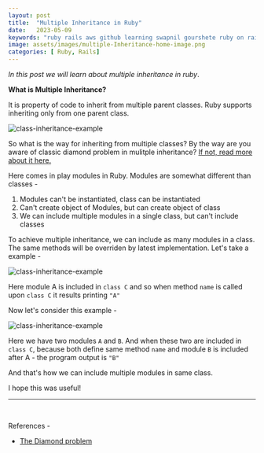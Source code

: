 ```yaml
---
layout: post
title:  "Multiple Inheritance in Ruby"
date:   2023-05-09
keywords: "ruby rails aws github learning swapnil gourshete ruby on rails"
image: assets/images/multiple-Inheritance-home-image.png
categories: [ Ruby, Rails]
---
```


*In this post we will learn about multiple inheritance in ruby*.


**What is Multiple Inheritance?**

It is property of code to inherit from multiple parent classes. Ruby supports inheriting only from one parent class.

<img src="{{ '/assets/images/class-1' | prepend: site.baseurl }}" alt="class-inheritance-example">


So what is the way for inheriting from multiple classes? By the way are you aware of classic diamond problem in
mulitple inheritance? [If not, read more about it here.](https://en.wikipedia.org/wiki/Multiple_inheritance)

Here comes in play modules in Ruby. Modules are somewhat different than classes -
1. Modules can't be instantiated, class can be instantiated
2. Can't create object of Modules, but can create object of class
3. We can include multiple modules in a single class, but can't include classes


To achieve multiple inheritance, we can include as many modules in a class. The same methods will be overriden by latest implementation. Let's take a example -

<img src="{{ '/assets/images/class-modules-2.png' | prepend: site.baseurl }}" alt="class-inheritance-example">

Here module A is included in `class C` and so when method `name` is called upon `class C` it results printing `"A"`

Now let's consider this example - 

<img src="{{ '/assets/images/class-modules-3.png' | prepend: site.baseurl }}" alt="class-inheritance-example">

Here we have two modules `A` and `B`. And when these two are included in `class C`, because both define same method `name` and module `B` is included after A - the program output is `"B"`

And that's how we can include multiple modules in same class.

I hope this was useful!

---

<br>

  References - 
 
- [The Diamond problem](https://en.wikipedia.org/wiki/Multiple_inheritance)
